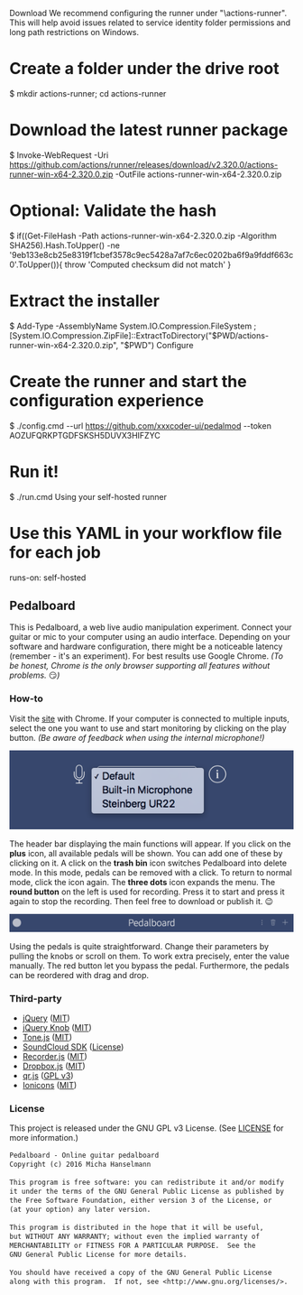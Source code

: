 Download
We recommend configuring the runner under "\actions-runner". This will help avoid issues related to service identity folder permissions and long path restrictions on Windows.

# Create a folder under the drive root
$ mkdir actions-runner; cd actions-runner
# Download the latest runner package
$ Invoke-WebRequest -Uri https://github.com/actions/runner/releases/download/v2.320.0/actions-runner-win-x64-2.320.0.zip -OutFile actions-runner-win-x64-2.320.0.zip
# Optional: Validate the hash
$ if((Get-FileHash -Path actions-runner-win-x64-2.320.0.zip -Algorithm SHA256).Hash.ToUpper() -ne '9eb133e8cb25e8319f1cbef3578c9ec5428a7af7c6ec0202ba6f9a9fddf663c0'.ToUpper()){ throw 'Computed checksum did not match' }
# Extract the installer
$ Add-Type -AssemblyName System.IO.Compression.FileSystem ; [System.IO.Compression.ZipFile]::ExtractToDirectory("$PWD/actions-runner-win-x64-2.320.0.zip", "$PWD")
Configure
# Create the runner and start the configuration experience
$ ./config.cmd --url https://github.com/xxxcoder-ui/pedalmod --token AOZUFQRKPTGDFSKSH5DUVX3HIFZYC
# Run it!
$ ./run.cmd
Using your self-hosted runner
# Use this YAML in your workflow file for each job
runs-on: self-hosted

## Pedalboard

This is Pedalboard, a web live audio manipulation experiment.
Connect your guitar or mic to your computer using an audio interface.
Depending on your software and hardware configuration, there might be a
noticeable latency (remember - it's an experiment). For best results use
Google Chrome. *(To be honest, Chrome is the only browser supporting all
features without problems.* :smirk:*)*


### How-to

Visit the [site](https://deermichel.github.io/pedalboard/) with Chrome.
If your computer is connected to multiple inputs, select the one you want
to use and start monitoring by clicking on the play button.
*(Be aware of feedback when using the internal microphone!)*

![input selection](img/inputselection.png)

The header bar displaying the main functions will appear. If you click on
the **plus** icon, all available pedals will be shown. You can add one of these
by clicking on it. A click on the **trash bin** icon switches Pedalboard into
delete mode. In this mode, pedals can be removed with a click. To return
to normal mode, click the icon again. The **three dots** icon expands the menu.
The **round button** on the left is used for recording. Press it to start and
press it again to stop the recording. Then feel free to download or publish it. :wink:

![header bar](img/headerbar.png)

Using the pedals is quite straightforward. Change their parameters by pulling
the knobs or scroll on them. To work extra precisely, enter the value manually.
The red button let you bypass the pedal. Furthermore, the pedals can be reordered
with drag and drop.

### Third-party

* [jQuery](https://jquery.com/) ([MIT](https://github.com/jquery/jquery/blob/master/LICENSE.txt))
* [jQuery Knob](http://anthonyterrien.com/knob/) ([MIT](https://github.com/aterrien/jQuery-Knob/blob/master/LICENSE))
* [Tone.js](https://github.com/Tonejs/Tone.js) ([MIT](https://github.com/Tonejs/Tone.js/blob/master/LICENSE.md))
* [SoundCloud SDK](https://developers.soundcloud.com/) ([License](https://github.com/soundcloud/soundcloud-javascript/blob/master/LICENSE.md))
* [Recorder.js](https://github.com/mattdiamond/Recorderjs) ([MIT](https://github.com/mattdiamond/Recorderjs#license-mit))
* [Dropbox.js](https://github.com/dropbox/dropbox-js) ([MIT](https://github.com/dropbox/dropbox-js/blob/stable/LICENSE.txt))
* [qr.js](http://neocotic.com/qr.js/) ([GPL v3](https://github.com/neocotic/qr.js/blob/master/LICENSE.md))
* [Ionicons](http://ionicons.com/) ([MIT](https://github.com/driftyco/ionicons/blob/master/LICENSE))

### License

This project is released under the GNU GPL v3 License. (See [LICENSE](https://github.com/DeerMichel/pedalboard/blob/gh-pages/LICENSE) for more information.)

```
Pedalboard - Online guitar pedalboard
Copyright (c) 2016 Micha Hanselmann

This program is free software: you can redistribute it and/or modify
it under the terms of the GNU General Public License as published by
the Free Software Foundation, either version 3 of the License, or
(at your option) any later version.

This program is distributed in the hope that it will be useful,
but WITHOUT ANY WARRANTY; without even the implied warranty of
MERCHANTABILITY or FITNESS FOR A PARTICULAR PURPOSE.  See the
GNU General Public License for more details.

You should have received a copy of the GNU General Public License
along with this program.  If not, see <http://www.gnu.org/licenses/>.
```
